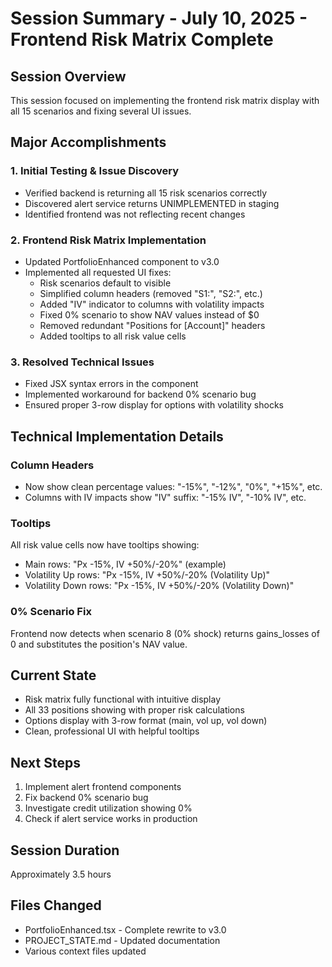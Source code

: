 # Session Summary - July 10, 2025 - Frontend Risk Matrix Complete

## Session Overview
This session focused on implementing the frontend risk matrix display with all 15 scenarios and fixing several UI issues.

## Major Accomplishments

### 1. Initial Testing & Issue Discovery
- Verified backend is returning all 15 risk scenarios correctly
- Discovered alert service returns UNIMPLEMENTED in staging
- Identified frontend was not reflecting recent changes

### 2. Frontend Risk Matrix Implementation
- Updated PortfolioEnhanced component to v3.0
- Implemented all requested UI fixes:
  - Risk scenarios default to visible
  - Simplified column headers (removed "S1:", "S2:", etc.)
  - Added "IV" indicator to columns with volatility impacts
  - Fixed 0% scenario to show NAV values instead of $0
  - Removed redundant "Positions for [Account]" headers
  - Added tooltips to all risk value cells

### 3. Resolved Technical Issues
- Fixed JSX syntax errors in the component
- Implemented workaround for backend 0% scenario bug
- Ensured proper 3-row display for options with volatility shocks

## Technical Implementation Details

### Column Headers
- Now show clean percentage values: "-15%", "-12%", "0%", "+15%", etc.
- Columns with IV impacts show "IV" suffix: "-15% IV", "-10% IV", etc.

### Tooltips
All risk value cells now have tooltips showing:
- Main rows: "Px -15%, IV +50%/-20%" (example)
- Volatility Up rows: "Px -15%, IV +50%/-20% (Volatility Up)"
- Volatility Down rows: "Px -15%, IV +50%/-20% (Volatility Down)"

### 0% Scenario Fix
Frontend now detects when scenario 8 (0% shock) returns gains_losses of 0 and substitutes the position's NAV value.

## Current State
- Risk matrix fully functional with intuitive display
- All 33 positions showing with proper risk calculations
- Options display with 3-row format (main, vol up, vol down)
- Clean, professional UI with helpful tooltips

## Next Steps
1. Implement alert frontend components
2. Fix backend 0% scenario bug
3. Investigate credit utilization showing 0%
4. Check if alert service works in production

## Session Duration
Approximately 3.5 hours

## Files Changed
- PortfolioEnhanced.tsx - Complete rewrite to v3.0
- PROJECT_STATE.md - Updated documentation
- Various context files updated
